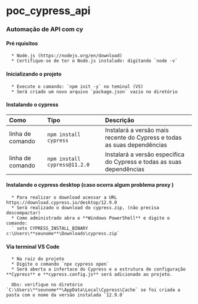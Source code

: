 # poc_cypress_api
### Automação de API com cy

#### Pré rquisitos

```
  * Node.js (https://nodejs.org/en/download)
  * Certifique-se de ter o Node.js instalado: digitando `node -v`
```

#### Inicializando o projeto
```
  * Execute o camando: `npm init -y` no teminal (VS)
  * Será criado um novo arquivo `package.json` vazio no diretório
```

#### Instalando o cypress
| Como   | Tipo       | Descrição                           |
| :---------- | :--------- | :---------------------------------- |
| linha de comando | `npm install cypress` | Instalará a versão mais recente do Cypress e todas as suas dependências |
| linha de comando | `npm install cypress@11.2.0` | Instalará a versão especifica do Cypress e todas as suas dependências |

#### Instalando o cypress desktop (caso ocorra algum problema proxy )
```
  * Para realizar o download acessar a URL https://download.cypress.io/desktop/12.9.0
  * Será realizado o download do cypress.zip, (não precisa descompactar)
  * Como administrado abra o **Windows PowerShell** e digite o comando:
  ` setx CYPRESS_INSTALL_BINARY c:\Users\**seunome**\Downloads\cypress.zip`
```
#### Via terminal VS Code
```
  * Na raiz do projeto
  * Digite o comando `npx cypress open`
  * Será aberta a infertace do Cypress e a estrutura de configuração **Cypress** e **cypress.config.js** será adicionado ao projeto.

  Obs: verifique no diretório `C:\Users\**seunome**\AppData\Local\Cypress\Cache` se foi criada a pasta com o nome da versão instalada `12.9.0`
```




